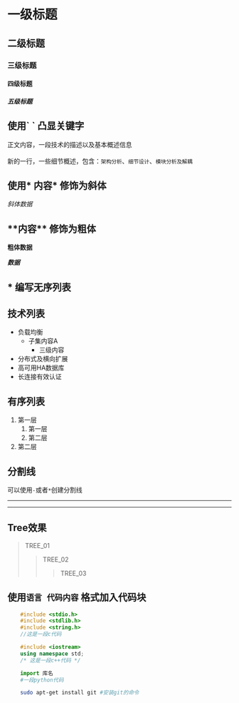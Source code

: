

# 一级标题
## 二级标题
### 三级标题
#### 四级标题
##### 五级标题


## 使用\` \` 凸显关键字
正文内容，一段技术的描述以及基本概述信息</br></br>
新的一行，一些细节概述，包含：`架构分析`、`细节设计`、`模块分析及解耦`

## 使用\* 内容\* 修饰为斜体
*斜体数据*

## \*\*内容\*\* 修饰为粗体
**粗体数据**

***数据***


## \* 编写无序列表

## 技术列表

* 负载均衡
	* 子集内容A
		* 三级内容
* 分布式及横向扩展
* 高可用HA数据库
* 长连接有效认证

## 有序列表

1. 第一层
	1. 第一层
	2. 第二层
2. 第二层

## 分割线

可以使用`-`或者`*`创建分割线</br>

- - -
* * *


## Tree效果
> TREE_01
>> TREE_02
>>> TREE_03

## 使用```语言 代码内容``` 格式加入代码块

```c
	#include <stdio.h>
	#include <stdlib.h>
	#include <string.h>
	//这是一段c代码
```

```cpp
	#include <iostream>
	using namespace std;
	/* 这是一段c++代码 */
```

```python
	import 库名
	#一段python代码
```

```bash
	sudo apt-get install git #安装git的命令
```



